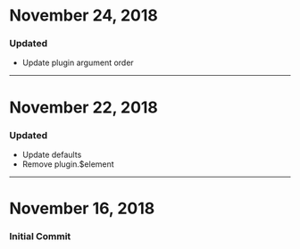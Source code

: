 # November 24, 2018

### Updated
- Update plugin argument order


-----


# November 22, 2018

### Updated
- Update defaults
- Remove plugin.$element


-----


# November 16, 2018

### Initial Commit
